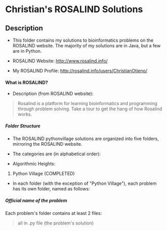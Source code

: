 # Christian's ROSALIND Solutions

## Description

- This folder contains my solutions to bioinformatics problems on the ROSALIND website. The majority of my solutions are in Java, but a few are in Python.

- ROSALIND Website: http://www.rosalind.info/

- My ROSALIND Profile: http://rosalind.info/users/ChristianOtieno/

#### What is ROSALIND?

- Description (from ROSALIND website):

>Rosalind is a platform for learning bioinformatics and programming through problem solving. Take a tour to get the hang of how Rosalind works.

##### Folder Structure

- The ROSALIND pythonvillage solutions are organized into five folders, mirroring the ROSALIND website.
- The categories are (in alphabetical order):

- Algorithmic Heights:
1. Python Village (COMPLETED)

- In each folder (with the exception of "Python Village"), each problem has its own folder, named as follows:

##### Official name of the problem

Each problem's folder contains at least 2 files:

>all in .py file (the problem's solution)
